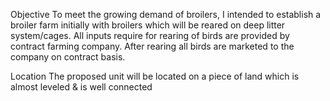 Objective 
To meet the growing demand of broilers, I intended to establish a broiler farm initially with broilers which will be reared on deep litter system/cages. All inputs require for rearing of birds are provided by contract farming company. After rearing all birds are marketed to the company on contract basis.

Location
The proposed unit will be located on a piece of land which is almost leveled & is well connected 